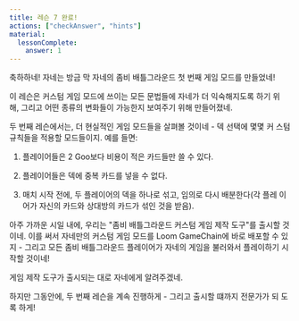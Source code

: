 ```yaml
---
title: 레슨 7 완료!
actions: ["checkAnswer", "hints"]
material:
  lessonComplete:
    answer: 1
---
```


축하하네! 자네는 방금 막 자네의 좀비 배틀그라운드 첫 번째 게임 모드를 만들었네!

이 레슨은 커스텀 게임 모드에 쓰이는 모든 문법들에 자네가 더 익숙해지도록 하기 위
해, 그리고 어떤 종류의 변화들이 가능한지 보여주기 위해 만들어졌네.

두 번째 레슨에서는, 더 현실적인 게임 모드들을 살펴볼 것이네 - 덱 선택에 몇몇 커
스텀 규칙들을 적용할 모드들이지. 예를 들면:

1. 플레이어들은 2 Goo보다 비용이 적은 카드들만 쓸 수 있다.

2. 플레이어들은 덱에 중복 카드를 넣을 수 없다.

3. 매치 시작 전에, 두 플레이어의 덱을 하나로 섞고, 임의로 다시 배분한다(각 플레
   이어가 자신의 카드와 상대방의 카드가 섞인 것을 받음).

아주 가까운 시일 내에, 우리는 "좀비 배틀그라운드 커스텀 게임 제작 도구"를 출시할
것이네. 이를 써서 자네만의 커스텀 게임 모드를 Loom GameChain에 바로 배포할 수 있
지 - 그리고 모든 좀비 배틀그라운드 플레이어가 자네의 게임을 불러와서 플레이하기
시작할 것이네!

게임 제작 도구가 출시되는 대로 자네에게 알려주겠네.

하지만 그동안에, 두 번째 레슨을 계속 진행하게 - 그리고 출시할 떄까지 전문가가 되
도록 하게!

